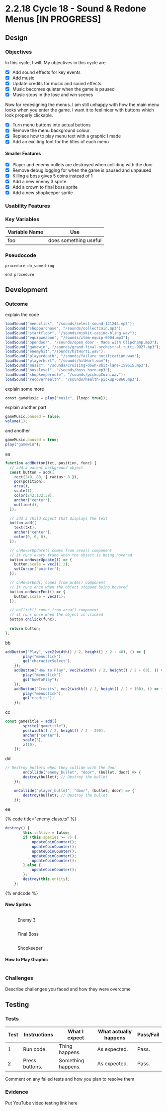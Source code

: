 # 2.2.18 Cycle 18 - Sound & Redone Menus \[IN PROGRESS]

## Design

### Objectives

In this cycle, I will. My objectives in this cycle are:

* [x] Add sound effects for key events
* [x] Add music
* [x] Update credits for music and sound effects
* [x] Music becomes quieter when the game is paused
* [x] Music stops in the lose and win scenes

Now for redesigning the menus. I am still unhappy with how the main menu looks when you enter the game. I want it to feel nicer with buttons which look properly clickable.

* [x] Turn menu buttons into actual buttons
* [x] Remove the menu background colour
* [x] Replace how to play menu text with a graphic I made
* [x] Add an exciting font for the titles of each menu

#### Smaller Features

* [x] Player and enemy bullets are destroyed when colliding with the door
* [x] Remove debug logging for when the game is paused and unpaused
* [x] Killing a boss gives 5 coins instead of 1
* [x] Add a new enemy 3 sprite
* [x] Add a crown to final boss sprite
* [x] Add a new shopkeeper sprite

### Usability Features

### Key Variables

| Variable Name | Use                   |
| ------------- | --------------------- |
| foo           | does something useful |

### Pseudocode

```
procedure do_something
    
end procedure
```

## Development

### Outcome

explain the code

```typescript
loadSound("menuclick", "/sounds/select-sound-121244.mp3");
loadSound("shoppurchase", "/sounds/collectcoin.mp3");
loadSound("startfloor", "/sounds/mixkit-casino-bling.wav");
loadSound("equipweapon", "/sounds/item-equip-6904.mp3");
loadSound("opendoor", "/sounds/open door - Made with Clipchamp.mp3");
loadSound("gamewin", "/sounds/grand-final-orchestral-tutti-9927.mp3");
loadSound("enemyhit","/sounds/hitHurt1.wav");
loadSound("playerdeath", "/sounds/failure notification.wav");
loadSound("playerhurt", "/sounds/hitHurt.wav");
loadSound("music", "/sounds/cruising-down-8bit-lane-159615.mp3");
loadSound("bosslevel", "/sounds/boss horn.mp3");
loadSound("shopkeepernote", "/sounds/pickupCoin.wav");
loadSound("recoverhealth", "/sounds/health-pickup-6860.mp3");
```

explain some more

```typescript
const gameMusic = play("music", {loop: true}); 
```

explain another part

```typescript
gameMusic.paused = false;
volume(1);
```

and another

```typescript
gameMusic.paused = true;
play("gamewin");
```

aa

```typescript
function addButton(txt, position, func) {
  // add a parent background object
  const button = add([
    rect(240, 80, { radius: 8 }),
    pos(position),
    area(),
    scale(1),
    color(242,132,39),
    anchor("center"),
    outline(4),
  ]);

  // add a child object that displays the text
  button.add([
    text(txt),
    anchor("center"),
    color(0, 0, 0),
  ]);

  // onHoverUpdate() comes from area() component
  // it runs every frame when the object is being hovered
  button.onHoverUpdate(() => {
    button.scale = vec2(1.2);
    setCursor("pointer");
  });

  // onHoverEnd() comes from area() component
  // it runs once when the object stopped being hovered
  button.onHoverEnd(() => {
    button.scale = vec2(1);
  });

  // onClick() comes from area() component
  // it runs once when the object is clicked
  button.onClick(func);
    
  return button;
};
```

bb

```typescript
addButton("Play", vec2(width() / 2, height() / 2 - 40), () => { 
        play("menuclick");
        go("characterSelect");
    });
    addButton("How to Play", vec2(width() / 2, height() / 2 + 60), () => { 
        play("menuclick");
        go("howToPlay");
    });
    addButton("Credits", vec2(width() / 2, height() / 2 + 160), () => {
        play("menuclick");
        go("credits");
    });
```

cc

```typescript
const gameTitle = add([
        sprite("gametitle"),
        pos(width() / 2, height() / 2 - 290),
        anchor("center"),
        scale(3),
        z(10),
    ]);
```

dd

```typescript
// Destroy bullets when they collide with the door
        onCollide("enemy_bullet", "door", (bullet, door) => {
        destroy(bullet); // Destroy the bullet
    });

    onCollide("player_bullet", "door", (bullet, door) => {
        destroy(bullet); // Destroy the bullet
    });
```

ee

{% code title="enemy class.ts" %}
```typescript
destroy() {
        this.isAlive = false;
        if (this.species >= 7) {
            updateCoinCounter();
            updateCoinCounter();
            updateCoinCounter();
            updateCoinCounter();
            updateCoinCounter();
        } else {
            updateCoinCounter();
        };
        destroy(this.entity);
    };
```
{% endcode %}

#### New Sprites

<div>

<figure><img src="../.gitbook/assets/Sprite-0001newenemy2.png" alt=""><figcaption><p>Enemy 3</p></figcaption></figure>

 

<figure><img src="../.gitbook/assets/finalbossnew.png" alt=""><figcaption><p>Final Boss</p></figcaption></figure>

 

<figure><img src="../.gitbook/assets/happycircle.png" alt=""><figcaption><p>Shopkeeper</p></figcaption></figure>

</div>

#### How to Play Graphic

<figure><img src="../.gitbook/assets/howtoplayguide.png" alt=""><figcaption></figcaption></figure>

### Challenges

Describe challenges you faced and how they were overcome

## Testing

### Tests

| Test | Instructions   | What I expect      | What actually happens | Pass/Fail |
| ---- | -------------- | ------------------ | --------------------- | --------- |
| 1    | Run code.      | Thing happens.     | As expected.          | Pass.     |
| 2    | Press buttons. | Something happens. | As expected.          | Pass.     |

Comment on any failed tests and how you plan to resolve them

### Evidence

Put YouTube video testing link here
